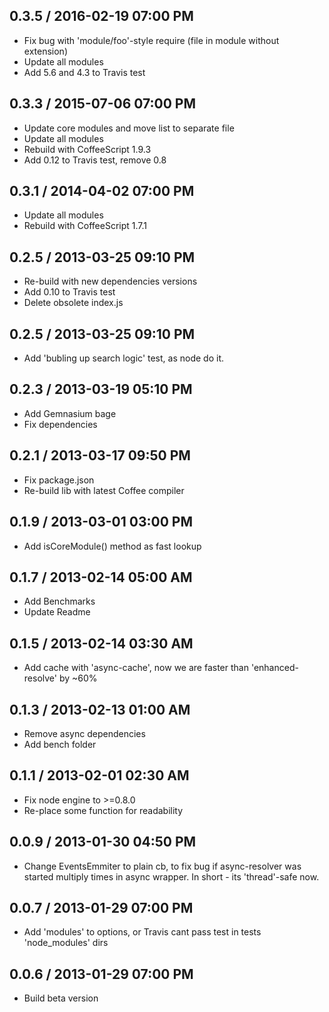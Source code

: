 ## 0.3.5 / 2016-02-19 07:00 PM

  - Fix bug with 'module/foo'-style require (file in module without extension)
  - Update all modules
  - Add 5.6 and 4.3 to Travis test

## 0.3.3 / 2015-07-06 07:00 PM

  - Update core modules and move list to separate file
  - Update all modules
  - Rebuild with CoffeeScript 1.9.3
  - Add 0.12 to Travis test, remove 0.8

## 0.3.1 / 2014-04-02 07:00 PM

  - Update all modules
  - Rebuild with CoffeeScript 1.7.1

## 0.2.5 / 2013-03-25 09:10 PM

  - Re-build with new dependencies versions
  - Add 0.10 to Travis test
  - Delete obsolete index.js

## 0.2.5 / 2013-03-25 09:10 PM

  - Add 'bubling up search logic' test, as node do it.

## 0.2.3 / 2013-03-19 05:10 PM

  - Add Gemnasium bage
  - Fix dependencies

## 0.2.1 / 2013-03-17 09:50 PM

  - Fix package.json
  - Re-build lib with latest Coffee compiler

## 0.1.9 / 2013-03-01 03:00 PM

  - Add isCoreModule() method as fast lookup

## 0.1.7 / 2013-02-14 05:00 AM

  - Add Benchmarks
  - Update Readme

## 0.1.5 / 2013-02-14 03:30 AM

  - Add cache with 'async-cache', now we are faster than 'enhanced-resolve' by ~60%

## 0.1.3 / 2013-02-13 01:00 AM

  - Remove async dependencies
  - Add bench folder

## 0.1.1 / 2013-02-01 02:30 AM

  - Fix node engine to >=0.8.0
  - Re-place some function for readability

## 0.0.9 / 2013-01-30 04:50 PM

  - Change EventsEmmiter to plain cb, to fix bug if async-resolver was started multiply times in async wrapper. In short - its 'thread'-safe now.


## 0.0.7 / 2013-01-29 07:00 PM

  - Add 'modules' to options, or Travis cant pass test in tests 'node_modules' dirs

## 0.0.6 / 2013-01-29 07:00 PM

  - Build beta version